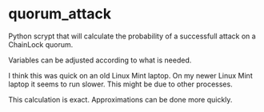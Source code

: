 # quorum_attack
Python scrypt that will calculate the probability of a successfull attack on a ChainLock quorum.  


Variables can be adjusted according to what is needed.  

I think this was quick on an old Linux Mint laptop.  On my newer Linux Mint laptop it seems to run slower.  This might be due to other processes.

This calculation is exact.  Approximations can be done more quickly.  
